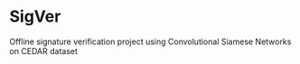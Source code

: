 # SigVer
Offline signature verification project using Convolutional Siamese Networks on CEDAR dataset
